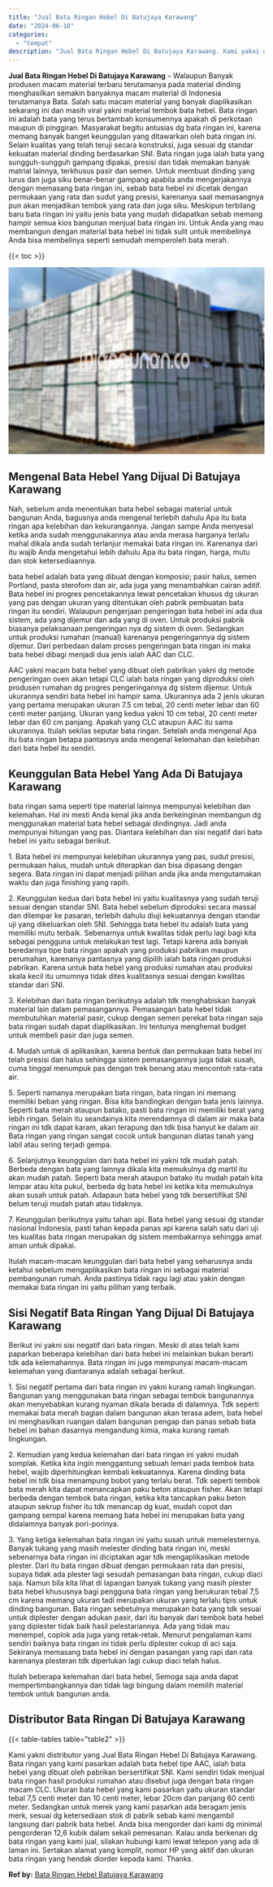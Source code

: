 ```yaml
---
title: "Jual Bata Ringan Hebel Di Batujaya Karawang"
date: "2024-06-18"
categories: 
  - "tempat"
description: "Jual Bata Ringan Hebel Di Batujaya Karawang. Kami yakni distributor yang Jual Bata Ringan Hebel Di Batujaya Karawang. Bata ringan yang kami pasarkan adalah b..."
---
```


**Jual Bata Ringan Hebel Di Batujaya Karawang** – Walaupun Banyak produsen macam material terbaru terutamanya pada material dinding menghasilkan semakin banyaknya macam material di Indonesia terutamanya Bata. Salah satu macam material yang banyak diaplikasikan sekarang ini dan masih viral yakni material tembok bata hebel. Bata ringan ini adalah bata yang terus bertambah konsumennya apakah di perkotaan maupun di pinggiran. Masyarakat begitu antusias dg bata ringan ini, karena memang banyak banget keunggulan yang ditawarkan oleh bata ringan ini. Selain kualitas yang telah teruji secara konstruksi, juga sesuai dg standar kekuatan material dinding berdasarkan SNI. Bata ringan juga ialah bata yang sungguh-sungguh gampang dipakai, presisi dan tidak memakan banyak matrial lainnya, terkhusus pasir dan semen. Untuk membuat dinding yang lurus dan juga siku benar-benar gampang apabila anda mengerjakannya dengan memasang bata ringan ini, sebab bata hebel ini dicetak dengan permukaan yang rata dan sudut yang presisi, karenanya saat memasangnya pun akan menjadikan tembok yang rata dan juga siku. Meskipun terbilang baru bata ringan ini yaitu jenis bata yang mudah didapatkan sebab memang hampir semua kios bangunan menjual bata ringan ini. Untuk Anda yang mau membangun dengan material bata hebel ini tidak sulit untuk membelinya Anda bisa membelinya seperti semudah memperoleh bata merah.

{{< toc >}}

![Jual Bata Ringan Hebel Di Batujaya Karawang](/images/jual-hebel-murah-44.png)

## Mengenal Bata Hebel Yang Dijual Di Batujaya Karawang

Nah, sebelum anda menentukan bata hebel sebagai material untuk bangunan Anda, bagusnya anda mengenal terlebih dahulu Apa itu bata ringan apa kelebihan dan kekurangannya. Jangan sampe Anda menyesal ketika anda sudah menggunakannya atau anda merasa harganya terlalu mahal dikala anda sudah terlanjur memakai bata ringan ini. Karenanya dari itu wajib Anda mengetahui lebih dahulu Apa itu bata ringan, harga, mutu dan stok ketersediaannya.

bata hebel adalah bata yang dibuat dengan komposisi; pasir halus, semen Portland, pasta sterofom dan air, ada juga yang menambahkan cairan aditif. Bata hebel ini progres pencetakannya lewat pencetakan khusus dg ukuran yang pas dengan ukuran yang ditentukan oleh pabrik pembuatan bata ringan itu sendiri. Walaupun pengerjaan pengeringan bata hebel ini ada dua sistem, ada yang dijemur dan ada yang di oven. Untuk produksi pabrik biasanya pelaksanaan pengeringan nya dg sistem di oven. Sedangkan untuk produksi rumahan (manual) karenanya pengeringannya dg sistem dijemur. Dari perbedaan dalam proses pengeringan bata ringan ini maka bata hebel dibagi menjadi dua jenis ialah AAC dan CLC.

AAC yakni macam bata hebel yang dibuat oleh pabrikan yakni dg metode pengeringan oven akan tetapi CLC ialah bata ringan yang diproduksi oleh produsen rumahan dg progres pengeringannya dg sistem dijemur. Untuk ukurannya sendiri bata hebel ini hampir sama. Ukurannya ada 2 jenis ukuran yang pertama merupakan ukuran 7.5 cm tebal, 20 centi meter lebar dan 60 centi meter panjang. Ukuran yang kedua yakni 10 cm tebal, 20 centi meter lebar dan 60 cm panjang. Apakah yang CLC ataupun AAC itu sama ukurannya. Itulah sekilas seputar bata ringan. Setelah anda mengenal Apa itu bata ringan betapa pantasnya anda mengenal kelemahan dan kelebihan dari bata hebel itu sendiri.

## Keunggulan Bata Hebel Yang Ada Di Batujaya Karawang

bata ringan sama seperti tipe material lainnya mempunyai kelebihan dan kelemahan. Hal ini mesti Anda kenal jika anda berkeinginan membangun dg menggunakan material bata hebel sebagai dindingnya. Jadi anda mempunyai hitungan yang pas. Diantara kelebihan dan sisi negatif dari bata hebel ini yaitu sebagai berikut.

1\. Bata hebel ini mempunyai kelebihan ukurannya yang pas, sudut presisi, permukaan halus, mudah untuk diterapkan dan bisa dipasang dengan segera. Bata ringan ini dapat menjadi pilihan anda jika anda mengutamakan waktu dan juga finishing yang rapih.

2\. Keunggulan kedua dari bata hebel ini yaitu kualitasnya yang sudah teruji sesuai dengan standar SNI. Bata hebel sebelum diproduksi secara massal dan dilempar ke pasaran, terlebih dahulu diuji kekuatannya dengan standar uji yang dikeluarkan oleh SNI. Sehingga bata hebel itu adalah bata yang memiliki mutu terbaik. Sebenarnya untuk kwalitas tidak perlu lagi bagi kita sebagai pengguna untuk melakukan test lagi. Tetapi karena ada banyak beredarnya tipe bata ringan apakah yang produksi pabrikan maupun perumahan, karenanya pantasnya yang dipilih ialah bata ringan produksi pabrikan. Karena untuk bata hebel yang produksi rumahan atau produksi skala kecil itu umumnya tidak dites kualitasnya sesuai dengan kwalitas standar dari SNI.

3\. Kelebihan dari bata ringan berikutnya adalah tdk menghabiskan banyak material lain dalam pemasangannya. Pemasangan bata hebel tidak membutuhkan material pasir, cukup dengan semen perekat bata ringan saja bata ringan sudah dapat diaplikasikan. Ini tentunya menghemat budget untuk membeli pasir dan juga semen.

4\. Mudah untuk di aplikasikan, karena bentuk dan permukaan bata hebel ini telah presisi dan halus sehingga sistem pemasangannya juga tidak susah, cuma tinggal menumpuk pas dengan trek benang atau mencontoh rata-rata air.

5\. Seperti namanya merupakan bata ringan, bata ringan ini memang memiliki beban yang ringan. Bisa kita bandingkan dengan bata jenis lainnya. Seperti bata merah ataupun batako, pasti bata ringan ini memiliki berat yang lebih ringan. Selain itu seandainya kita merendamnya di dalam air maka bata ringan ini tdk dapat karam, akan terapung dan tdk bisa hanyut ke dalam air. Bata ringan yang ringan sangat cocok untuk bangunan diatas tanah yang labil atau sering terjadi gempa.

6\. Selanjutnya keunggulan dari bata hebel ini yakni tdk mudah patah. Berbeda dengan bata yang lainnya dikala kita memukulnya dg martil itu akan mudah patah. Seperti bata merah ataupun batako itu mudah patah kita lempar atau kita pukul, berbeda dg bata hebel ini ketika kita memukulnya akan susah untuk patah. Adapaun bata hebel yang tdk bersertifikat SNI belum teruji mudah patah atau tidaknya.

7\. Keunggulan berikutnya yaitu tahan api. Bata hebel yang sesuai dg standar nasional Indonesia, pasti tahan kepada panas api karena salah satu dari uji tes kualitas bata ringan merupakan dg sistem membakarnya sehingga amat aman untuk dipakai.

Itulah macam-macam keunggulan dari bata hebel yang seharusnya anda ketahui sebelum mengaplikasikan bata ringan ini sebagai material pembangunan rumah. Anda pastinya tidak ragu lagi atau yakin dengan memakai bata ringan ini yaitu pilihan yang terbaik.

## Sisi Negatif Bata Ringan Yang Dijual Di Batujaya Karawang

Berikut ini yakni sisi negatif dari bata ringan. Meski di atas telah kami paparkan beberapa kelebihan dari bata hebel ini melainkan bukan berarti tdk ada kelemahannya. Bata ringan ini juga mempunyai macam-macam kelemahan yang diantaranya adalah sebagai berikut.

1\. Sisi negatif pertama dari bata ringan ini yakni kurang ramah lingkungan. Bangunan yang menggunakan bata ringan sebagai tembok bangunannya akan menyebabkan kurang nyaman dikala berada di dalamnya. Tdk seperti memakai bata merah bagian dalam bangunan akan terasa adem, bata hebel ini menghasilkan ruangan dalam bangunan pengap dan panas sebab bata hebel ini bahan dasarnya mengandung kimia, maka kurang ramah lingkungan.

2\. Kemudian yang kedua kelemahan dari bata ringan ini yakni mudah somplak. Ketika kita ingin menggantung sebuah lemari pada tembok bata hebel, wajib diperhitungkan kembali kekuatannya. Karena dinding bata hebel ini tdk bisa menampung bobot yang terlalu berat. Tdk seperti tembok bata merah kita dapat menancapkan paku beton ataupun fisher. Akan tetapi berbeda dengan tembok bata ringan, ketika kita tancapkan paku beton ataupun sekrup fisher itu tdk menancap dg kuat, mudah copot dan gampang sempal karena memang bata hebel ini merupakan bata yang didalamnya banyak pori-porinya.

3\. Yang ketiga kelemahan bata ringan ini yaitu susah untuk memelesternya. Banyak tukang yang masih melester dinding bata ringan ini, meski sebenarnya bata ringan ini diciptakan agar tdk mengaplikasikan metode plester. Dari itu bata ringan dibuat dengan permukaan rata dan presisi, supaya tidak ada plester lagi sesudah pemasangan bata ringan, cukup diaci saja. Namun bila kita lihat di lapangan banyak tukang yang masih plester bata hebel khususnya bagi pengguna bata ringan yang berukuran tebal 7,5 cm karena memang ukuran tadi merupakan ukuran yang terlalu tipis untuk dinding bangunan. Bata ringan sebetulnya merupakan bata yang tdk sesuai untuk diplester dengan adukan pasir, dari itu banyak dari tembok bata hebel yang diplester tidak baik hasil pelestariannya. Ada yang tidak mau menempel, coplok ada juga yang retak-retak. Menurut pengalaman kami sendiri baiknya bata ringan ini tidak perlu diplester cukup di aci saja. Sekiranya memasang bata hebel ini dengan pasangan yang rapi dan rata karenanya plesteran tdk diperlukan lagi cukup diaci telah halus.

Itulah beberapa kelemahan dari bata hebel, Semoga saja anda dapat mempertimbangkannya dan tidak lagi bingung dalam memilih material tembok untuk bangunan anda.

## Distributor Bata Ringan Di Batujaya Karawang

{{< table-tables table="table2" >}}

Kami yakni distributor yang Jual Bata Ringan Hebel Di Batujaya Karawang. Bata ringan yang kami pasarkan adalah bata hebel tipe AAC, ialah bata hebel yang dibuat oleh pabrikan bersertifikat SNI. Kami sendiri tidak menjual bata ringan hasil produksi rumahan atau disebut juga dengan bata ringan macam CLC. Ukuran bata hebel yang kami pasarkan yaitu ukuran standar tebal 7,5 centi meter dan 10 centi meter, lebar 20cm dan panjang 60 centi meter. Sedangkan untuk merek yang kami pasarkan ada beragam jenis merk, sesuai dg ketersediaan stok di pabrik sebab kami mengambil langsung dari pabrik bata hebel. Anda bisa mengorder dari kami dg minimal pengorderan 12,6 kubik dalam sekali pemesanan. Kalau anda berkenan dg bata ringan yang kami jual, silakan hubungi kami lewat telepon yang ada di laman ini. Sertakan alamat yang komplit, nomor HP yang aktif dan ukuran bata ringan yang hendak diorder kepada kami. Thanks.

**Ref by:** [Bata Ringan Hebel Batujaya Karawang](https://id.wikipedia.org/wiki/Bata)
